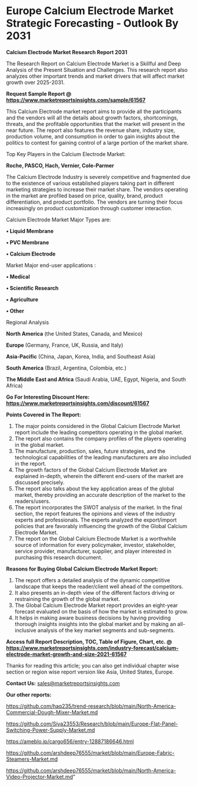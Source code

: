 # Europe Calcium Electrode Market Strategic Forecasting - Outlook By 2031

<strong>Calcium Electrode Market Research Report 2031</strong>

The Research Report on Calcium Electrode Market is a Skillful and Deep Analysis of the Present Situation and Challenges. This research report also analyzes other important trends and market drivers that will affect market growth over 2025-2031.

<strong>Request Sample Report @ <a href=https://www.marketreportsinsights.com/sample/61567>https://www.marketreportsinsights.com/sample/61567</a></strong>

This Calcium Electrode market report aims to provide all the participants and the vendors will all the details about growth factors, shortcomings, threats, and the profitable opportunities that the market will present in the near future. The report also features the revenue share, industry size, production volume, and consumption in order to gain insights about the politics to contest for gaining control of a large portion of the market share.

Top Key Players in the Calcium Electrode Market:

<strong>Roche, PASCO, Hach, Vernier, Cole-Parmer</strong>

The Calcium Electrode Industry is severely competitive and fragmented due to the existence of various established players taking part in different marketing strategies to increase their market share. The vendors operating in the market are profiled based on price, quality, brand, product differentiation, and product portfolio. The vendors are turning their focus increasingly on product customization through customer interaction.

Calcium Electrode Market Major Types are:

<strong>• Liquid Membrane

• PVC Membrane

• Calcium Electrode</strong>

Market Major end-user applications :

<strong>• Medical

• Scientific Research

• Agriculture

• Other</strong>

Regional Analysis

</u><strong><b>North America</b></strong> (the United States, Canada, and Mexico)

<strong><b>Europe </b></strong>(Germany, France, UK, Russia, and Italy)

<strong><b>Asia-Pacific</b></strong> (China, Japan, Korea, India, and Southeast Asia)

<strong><b>South America</b></strong> (Brazil, Argentina, Colombia, etc.)

<strong><b>The Middle East and Africa</b></strong> (Saudi Arabia, UAE, Egypt, Nigeria, and South Africa)

<strong>Go For Interesting Discount Here: <a href=https://www.marketreportsinsights.com/discount/61567>https://www.marketreportsinsights.com/discount/61567</a></strong>

<strong>Points Covered in The Report:</strong>
<ol>
  <li>The major points considered in the Global Calcium Electrode Market report include the leading competitors operating in the global market.</li>
  <li>The report also contains the company profiles of the players operating in the global market.</li>
  <li>The manufacture, production, sales, future strategies, and the technological capabilities of the leading manufacturers are also included in the report.</li>
  <li>The growth factors of the Global Calcium Electrode Market are explained in-depth, wherein the different end-users of the market are discussed precisely.</li>
  <li>The report also talks about the key application areas of the global market, thereby providing an accurate description of the market to the readers/users.</li>
  <li>The report incorporates the SWOT analysis of the market. In the final section, the report features the opinions and views of the industry experts and professionals. The experts analyzed the export/import policies that are favorably influencing the growth of the Global Calcium Electrode Market.</li>
  <li>The report on the Global Calcium Electrode Market is a worthwhile source of information for every policymaker, investor, stakeholder, service provider, manufacturer, supplier, and player interested in purchasing this research document.</li>
</ol>
<strong>Reasons for Buying Global Calcium Electrode Market Report:</strong>

<ol>
  <li>The report offers a detailed analysis of the dynamic competitive landscape that keeps the reader/client well ahead of the competitors.</li>
  <li>It also presents an in-depth view of the different factors driving or restraining the growth of the global market.</li>
  <li>The Global Calcium Electrode Market report provides an eight-year forecast evaluated on the basis of how the market is estimated to grow.</li>
  <li>It helps in making aware business decisions by having providing thorough insights insights into the global market and by making an all-inclusive analysis of the key market segments and sub-segments.</li>
</ol>
<strong>Access full Report Description, TOC, Table of Figure, Chart, etc. @ <a href=https://www.marketreportsinsights.com/industry-forecast/calcium-electrode-market-growth-and-size-2021-61567>https://www.marketreportsinsights.com/industry-forecast/calcium-electrode-market-growth-and-size-2021-61567</a></strong>


Thanks for reading this article; you can also get individual chapter wise section or region wise report version like Asia, United States, Europe.

<strong>Contact Us:</strong>
sales@marketreportsinsights.com

<strong>Our other reports:</strong>

<a href=https://github.com/haq235/trend-research/blob/main/North-America-Commercial-Dough-Mixer-Market.md>https://github.com/haq235/trend-research/blob/main/North-America-Commercial-Dough-Mixer-Market.md</a>

<a href=https://github.com/Siya23553/Research/blob/main/Europe-Flat-Panel-Switching-Power-Supply-Market.md>https://github.com/Siya23553/Research/blob/main/Europe-Flat-Panel-Switching-Power-Supply-Market.md</a>

<a href=https://ameblo.jp/cargo656/entry-12887186646.html>https://ameblo.jp/cargo656/entry-12887186646.html</a>

<a href=https://github.com/arshdeep76555/market/blob/main/Europe-Fabric-Steamers-Market.md>https://github.com/arshdeep76555/market/blob/main/Europe-Fabric-Steamers-Market.md</a>

<a href=https://github.com/arshdeep76555/market/blob/main/North-America-Video-Projector-Market.md>https://github.com/arshdeep76555/market/blob/main/North-America-Video-Projector-Market.md</a>"
